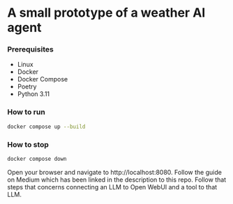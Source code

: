 # A small prototype of a weather AI agent

### Prerequisites

- Linux
- Docker
- Docker Compose
- Poetry
- Python 3.11

### How to run

```bash
docker compose up --build
```

### How to stop

```bash
docker compose down
```

Open your browser and navigate to http://localhost:8080. Follow the guide on Medium which has been linked in the description to this repo. Follow that steps that concerns connecting an LLM to Open WebUI and a tool to that LLM.

